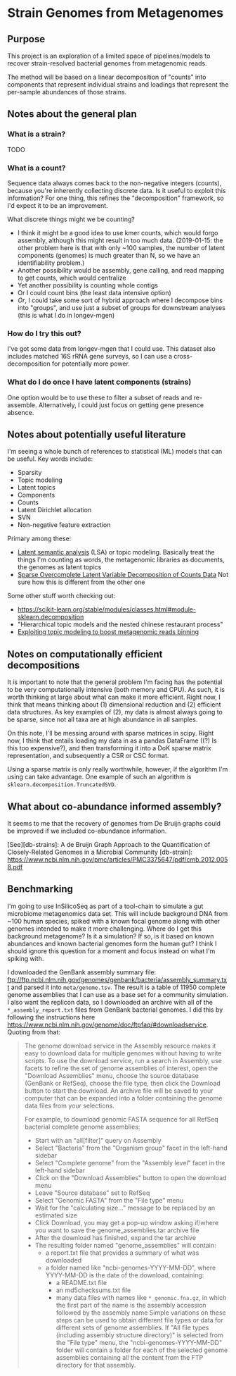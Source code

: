 # Strain Genomes from Metagenomes

## Purpose

This project is an exploration of a limited space of pipelines/models to
recover strain-resolved bacterial genomes from metagenomic reads.

The method will be based on a linear decomposition of "counts" into
components that represent individual strains and loadings that represent
the per-sample abundances of those strains.

## Notes about the general plan

### What is a strain?

TODO

### What is a count?

Sequence data always comes back to the non-negative integers (counts),
because you're inherently collecting discrete data.
Is it useful to exploit this information?
For one thing, this refines the "decomposition" framework, so I'd expect it to
be an improvement.

What discrete things might we be counting?

-   I think it might be a good idea to use kmer counts, which would forgo assembly,
    although this might result in too much data. (2019-01-15: the other
    problem here is that with only ~100 samples, the number of latent
    components (genomes) is much greater than N, so we have an identifiability
    problem.)
-   Another possibility would be assembly, gene calling, and read mapping to get
    counts, which would centralize
-   Yet another possibility is counting whole contigs
-   Or I could count bins (the least data intensive option)
-   _Or_, I could take some sort of hybrid approach where I decompose
    bins into "groups", and use just a subset of groups for downstream
    analyses (this is what I do in longev-mgen)

### How do I try this out?

I've got some data from longev-mgen that I could use.  This dataset also includes
matched 16S rRNA gene surveys, so I can use a cross-decomposition for potentially
more power.

### What do I do once I have latent components (strains)

One option would be to use these to filter a subset of reads and re-assemble.
Alternatively, I could just focus on getting gene presence absence.

## Notes about potentially useful literature

I'm seeing a whole bunch of references to statistical (ML) models that can be useful.
Key words include:

-   Sparsity
-   Topic modeling
-   Latent topics
-   Components
-   Counts
-   Latent Dirichlet allocation
-   SVN
-   Non-negative feature extraction

Primary among these:

-   [Latent semantic analysis](https://www.cs.cmu.edu/~jgc/publication/PublicationPDF/Sparse_Latent_Semantic_Analysis.pdf)
    (LSA) or topic modeling.  Basically treat the things I'm counting as words, the
    metagenomic libraries as documents,
    the genomes as latent topics
-   [Sparse Overcomplete Latent Variable Decomposition of Counts Data](https://paris.cs.illinois.edu/pubs/final_nips2007.pdf)
    Not sure how this is different from the other one

Some other stuff worth checking out:

-   https://scikit-learn.org/stable/modules/classes.html#module-sklearn.decomposition
-   "Hierarchical topic models and the nested chinese restaurant process"
-   [Exploiting topic modeling to boost metagenomic reads binning][lda-binning]

[lda-binning]: https://www.ncbi.nlm.nih.gov/pmc/articles/PMC4402587/pdf/1471-2105-16-S5-S2.pdf

## Notes on computationally efficient decompositions

It is important to note that the general problem I'm facing has
the potential to be very computationally intensive (both memory and CPU).
As such, it is worth thinking at large about what can make it more efficient.
Right now, I think that means thinking about (1) dimensional reduction
and (2) efficient data structures.
As key examples of (2), my data is almost always going to be sparse,
since not all taxa are at high abundance in all samples.

On this note, I'll be messing around with sparse matrices in scipy.
Right now, I think that entails loading my data in as a pandas DataFrame
((?) Is this too expensive?), and then transforming it into a DoK
sparse matrix representation, and subsequently a CSR or CSC format.

Using a sparse matrix is only really worthwhile, however, if the algorithm I'm using
can take advantage.
One example of such an algorithm is `sklearn.decomposition.TruncatedSVD`.

## What about co-abundance informed assembly?

It seems to me that the recovery of genomes from De Bruijn graphs
could be improved if we included co-abundance information.

[See][db-strains]: A de Bruijn Graph Approach to the Quantification
of Closely-Related Genomes in a Microbial Community
[db-strain]: https://www.ncbi.nlm.nih.gov/pmc/articles/PMC3375647/pdf/cmb.2012.0058.pdf

## Benchmarking

I'm going to use InSilicoSeq as part of a tool-chain to simulate a gut
microbiome metagenomics data set.
This will include background DNA from ~100 human species, spiked with
a known focal genome along with other genomes intended to make it more challenging.
Where do I get this background metagenome?
Is it a simulation?  If so, is it based on known abundances and known bacterial
genomes form the human gut?
I think I should ignore this question for a moment and focus instead on
what I'm spiking with.

I downloaded the GenBank assembly summary file:
<ftp://ftp.ncbi.nlm.nih.gov/genomes/genbank/bacteria/assembly_summary.txt>
and parsed it into `meta/genome.tsv`.
The result is a table of 11950 complete genome assemblies that I can use
as a base set for a community simulation.
I also want the replicon data, so I downloaded an archive with all of the
`*_assembly_report.txt` files from GenBank bacterial genomes.
I did this by following the instructions here <https://www.ncbi.nlm.nih.gov/genome/doc/ftpfaq/#downloadservice>.
Quoting from that:

> The genome download service in the Assembly resource makes it easy to
> download data for multiple genomes without having to write scripts. To use
> the download service, run a search in Assembly, use facets to refine the set
> of genome assemblies of interest, open the "Download Assemblies" menu, choose
> the source database (GenBank or RefSeq), choose the file type, then click the
> Download button to start the download. An archive file will be saved to your
> computer that can be expanded into a folder containing the genome data files
> from your selections.
>
> For example, to download genomic FASTA sequence for all RefSeq bacterial complete genome assemblies:
>
> -   Start with an "all[filter]" query on Assembly
> -   Select "Bacteria" from the "Organism group" facet in the left-hand sidebar
> -   Select "Complete genome" from the "Assembly level" facet in the left-hand sidebar
> -   Click on the "Download Assemblies" button to open the download menu
> -   Leave "Source database" set to RefSeq
> -   Select "Genomic FASTA" from the "File type" menu
> -   Wait for the "calculating size..." message to be replaced by an estimated size
> -   Click Download, you may get a pop-up window asking if/where you want to save the genome_assemblies.tar archive file
> -   After the download has finished, expand the tar archive
> -   The resulting folder named "genome_assemblies" will contain:
>     -   a report.txt file that provides a summary of what was downloaded
>     -   a folder named like "ncbi-genomes-YYYY-MM-DD", where YYYY-MM-DD is the date of the download, containing:
>         -   a README.txt file
>         -   an md5checksums.txt file
>         -   many data files with names like `*_genomic.fna.gz`, in which the first part of
> the name is the assembly accession followed by the assembly name Simple
> variations on these steps can be used to obtain different file types or data
> for different sets of genome assemblies. If "All file types (including assembly
> structure directory)" is selected from the "File type" menu, the
> "ncbi-genomes-YYYY-MM-DD" folder will contain a folder for each of the selected
> genome assemblies containing all the content from the FTP directory for that
> assembly.
